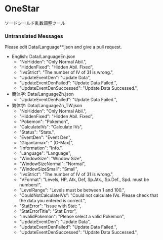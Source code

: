 # OneStar
ソードシールド乱数調整ツール

### Untranslated Messages
Please edit Data/Language**.json and give a pull request.
* English: Data/LanguageEn.json
  * "NoHidden": "Only Normal Abil.",
  * "HiddenFixed": "Hidden Abil. Fixed",
  * "IvsStrict": "The number of IV of 31 is wrong.",
  * "UpdateEventDen": "Update Data",
  * "UpdateEventDenFailed": "Update Data Failed.",
  * "UpdateEventDenSuccessed": "Update Data Successed.",
* 簡体字: Data/LanguageZh.json
  * "UpdateEventDenFailed": "Update Data Failed.",
* 繁体字: Data/LanguageZn_TW.json
  * "NoHidden": "Only Normal Abil.",
  * "HiddenFixed": "Hidden Abil. Fixed",
  * "Pokemon": "Pokemon",
  * "CalculateIVs": "Calculate IVs",
  * "Status": "Stats.",
  * "EventDen": "Event Den",
  * "Gigantamax": " (G-Max)",
  * "Information": "Info.",
  * "Language": "Language",
  * "WindowSize": "Window Size",
  * "WindowSizeNormal": "Normal",
  * "WindowSizeSmall": "Small",
  * "IvsStrict": "The number of IV of 31 is wrong.",
  * "VFormat": "Levels, HP, Atk, Def, Sp.Atk., Sp.Def., Spd. must be numbers!",
  * "LevelRange": "Levels must be between 1 and 100.",
  * "CouldNotCalculateIVs": "Could not calculate IVs. Please check that the data you entered is correct.",
  * "StatError": "Issue with Stat: ",
  * "StatErrorTitle": "Stat Error",
  * "InvalidPokemon": "Please select a valid Pokemon",
  * "UpdateEventDen": "Update Data",
  * "UpdateEventDenFailed": "Update Data Failed.",
  * "UpdateEventDenSuccessed": "Update Data Successed.",
